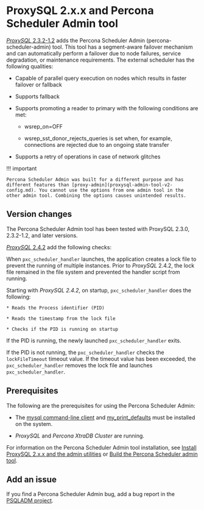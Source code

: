 # ProxySQL 2.x.x and Percona Scheduler Admin tool

[*ProxySQL* 2.3.2-1.2](/release-notes-2.3.2-1.md) adds the Percona Scheduler Admin (percona-scheduler-admin) tool. This tool has a segment-aware failover mechanism and can automatically perform a failover due to node failures, service degradation, or maintenance requirements. The external scheduler has the following qualities:

* Capable of parallel query execution on nodes which results in faster failover or fallback

* Supports fallback

* Supports promoting a reader to primary with the following conditions are met:

  * wsrep_on=OFF

  * wsrep_sst_donor_rejects_queries is set when, for example, connections are rejected due to an ongoing state transfer

* Supports a retry of operations in case of network glitches

!!! important

    Percona Scheduler Admin was built for a different purpose and has different features than [proxy-admin](proxysql-admin-tool-v2-config.md). You cannot use the options from one admin tool in the other admin tool. Combining the options causes unintended results.

## Version changes

The Percona Scheduler Admin tool has been tested with ProxySQL 2.3.0, 2.3.2-1.2, and later versions.

[*ProxySQL* 2.4.2](/2.4.2.md) add the following checks:

  When `pxc_scheduler_handler` launches, the application creates a lock file to prevent the running of multiple instances. Prior to *ProxySQL* 2.4.2, the lock file remained in the file system and prevented the handler script from running. 

  Starting with *ProxySQL 2.4.2*, on startup, `pxc_scheduler_handler` does the following:

    * Reads the Process identifier (PID)

    * Reads the timestamp from the lock file

    * Checks if the PID is running on startup

  If the PID is running, the newly launched `pxc_scheduler_handler` exits.

  If the PID is not running, the `pxc_scheduler_handler` checks the `lockFileTimeout` timeout value. If the timeout value has been exceeded, the ``pxc_scheduler_handler`` removes the lock file and launches `pxc_scheduler_handler`.

## Prerequisites

The following are the prerequisites for using the Percona Scheduler Admin:

* The [mysql command-line client](https://dev.mysql.com/doc/refman/8.0/en/mysql.html) and [my_print_defaults](https://dev.mysql.com/doc/refman/8.0/en/my-print-defaults.html) must be installed on the system.

* *ProxySQL* and *Percona XtraDB Cluster* are running.

For information on the Percona Scheduler Admin tool installation, see [Install ProxySQL 2.x.x and the admin utilities](/install-v2.md) or [Build the Percona Scheduler admin tool](/build-percona-scheduler-admin.md).

## Add an issue

If you find a Percona Scheduler Admin bug, add a bug report in the [PSQLADM project](https://jira.percona.com/projects/PSQLADM).

